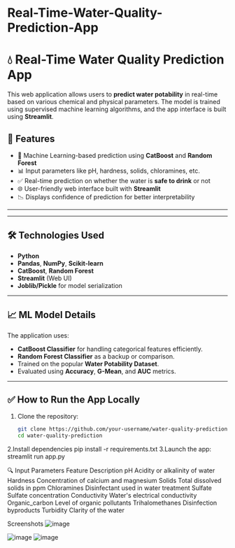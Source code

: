 # Real-Time-Water-Quality-Prediction-App
# 💧 Real-Time Water Quality Prediction App

This web application allows users to **predict water potability** in real-time based on various chemical and physical parameters. The model is trained using supervised machine learning algorithms, and the app interface is built using **Streamlit**.

## 🚀 Features

- 🧠 Machine Learning-based prediction using **CatBoost** and **Random Forest**
- 📊 Input parameters like pH, hardness, solids, chloramines, etc.
- ✅ Real-time prediction on whether the water is **safe to drink** or not
- 🌐 User-friendly web interface built with **Streamlit**
- 📉 Displays confidence of prediction for better interpretability

---


---

## 🛠 Technologies Used

- **Python**
- **Pandas**, **NumPy**, **Scikit-learn**
- **CatBoost**, **Random Forest**
- **Streamlit** (Web UI)
- **Joblib/Pickle** for model serialization

---

## 📈 ML Model Details

The application uses:
- **CatBoost Classifier** for handling categorical features efficiently.
- **Random Forest Classifier** as a backup or comparison.
- Trained on the popular **Water Potability Dataset**.
- Evaluated using **Accuracy**, **G-Mean**, and **AUC** metrics.

---

## ✅ How to Run the App Locally

1. Clone the repository:
   ```bash
   git clone https://github.com/your-username/water-quality-prediction.git
   cd water-quality-prediction
2.Install dependencies
    pip install -r requirements.txt
3.Launch the app:
   streamlit run app.py

🔍 Input Parameters
Feature                   	Description
pH	                        Acidity or alkalinity of water
Hardness	                  Concentration of calcium and magnesium
Solids	                     Total dissolved solids in ppm
Chloramines                  Disinfectant used in water treatment
Sulfate	                    Sulfate concentration
Conductivity               	Water's electrical conductivity
Organic_carbon	           Level of organic pollutants
Trihalomethanes	            Disinfection byproducts
Turbidity	                 Clarity of the water

Screenshots
![image](https://github.com/user-attachments/assets/654a04b6-5d9e-4531-884f-ff351c10df1d)

![image](https://github.com/user-attachments/assets/02c20113-dd84-4812-8b0d-a3d4f5be5220)
![image](https://github.com/user-attachments/assets/69b5fa69-e591-434b-9ec7-494143d87eea)

